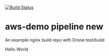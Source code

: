 
[![Build Status](https://cloud.drone.io/api/badges/peterhack/aws-demo/status.svg)](https://cloud.drone.io/peterhack/aws-demo)

# aws-demo pipeline new
An example nginx build repo with Drone test/build

Hello World
